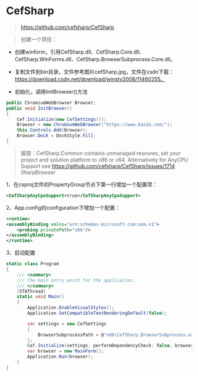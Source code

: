 # CefSharp

> https://github.com/cefsharp/CefSharp


> 创建一个项目：

- 创建winform，引用CefSharp.dll、CefSharp.Core.dll、CefSharp.WinForms.dll、CefSharp.BrowserSubprocess.Core.dll。

- 复制文件到bin目录，文件参考图片cefSharp.jpg，文件在csdn下载：https://download.csdn.net/download/winsty2008/11460255。

- 初始化，调用InitBrowser()方法

```c#
public ChromiumWebBrowser Browser;
public void InitBrowser()
{
    Cef.Initialize(new CefSettings());
    Browser = new ChromiumWebBrowser("https://www.baidu.com/");
    this.Controls.Add(Browser);
    Browser.Dock = DockStyle.Fill;
}
```


> 报错：CefSharp.Common contains unmanaged resoures, set your project and solution platform to x86 or x64. Alternatively for AnyCPU Support see https://github.com/cefsharp/CefSharp/issues/1714	SharpBrowser

1、在csproj文件的PropertyGroup节点下第一行增加一个配置项：

```xml
<CefSharpAnyCpuSupport>true</CefSharpAnyCpuSupport>
```

2、App.config的configuration下增加一个配置：

```xml
<runtime>
<assemblyBinding xmlns="urn:schemas-microsoft-com:asm.v1">
    <probing privatePath="x86"/>
</assemblyBinding>
</runtime>
```

3、启动配置

```C#
static class Program
{
    /// <summary>
    /// The main entry point for the application.
    /// </summary>
    [STAThread]
    static void Main()
    {
        Application.EnableVisualStyles();
        Application.SetCompatibleTextRenderingDefault(false);

        var settings = new CefSettings
        {
            BrowserSubprocessPath = @"x86\CefSharp.BrowserSubprocess.exe"
        };
        Cef.Initialize(settings, performDependencyCheck: false, browserProcessHandler: null);
        var browser = new MainForm();
        Application.Run(browser);
    }
}
```
